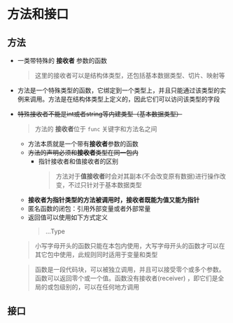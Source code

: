 # 方法和接口

## 方法

- 一类带特殊的 **接收者** 参数的函数
    > 这里的接收者可以是结构体类型，还包括基本数据类型、切片、映射等
- 方法是一个特殊类型的函数，它绑定到一个类型上，并且只能通过该类型的实例来调用。方法是在结构体类型上定义的，因此它们可以访问该类型的字段
- ~~特殊接收者不能是int或者string等内建类型（基本数据类型）~~

  > 方法的 **接收者**位于 `func` 关键字和方法名之间
    - 方法本质就是一个带有**接收者**参数的函数
    - ~~方法的声明必须和**接收者**类型在同一包内~~
        - 指针接收者和值接收者的区别
          > 方法对于**值接收者**时会对其副本(不会改变原有数据)进行操作改变，不过只针对于基本数据类型
    - **接收者为指针类型的方法被调用时，接收者既能为值又能为指针**
    - 匿名函数的闭包：引用外部变量或者外部常量
    - 返回值可以使用如下方式定义
      > ...Type
  > 小写字母开头的函数只能在本包内使用，大写字母开头的函数才可以在其它包中使用，此规则同时适用于变量和类型

  > 函数是一段代码块，可以被独立调用，并且可以接受零个或多个参数。函数可以返回零个或一个值。函数没有接收者(receiver)
  ，即它们是全局的或包级别的，可以在任何地方调用

## 接口

